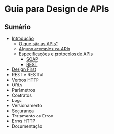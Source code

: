 # Guia para Design de APIs

## Sumário

- [Introdução](introduction.md)
  - [O que são as APIs?](introduction.md#o-que-são-as-apis)
  - [Alguns exemplos de APIs](introduction.md#alguns-exemplos-de-apis)
  - [Especificações e protocolos de APIs](introduction.md#especificações-e-protocolos-de-apis)
    - [SOAP](introduction.md#soap)
    - [REST](introduction.md#rest)
- [Design First](design-first.md)
- REST e RESTful
- Verbos HTTP
- URLs
- Parâmetros
- Contratos
- Logs
- Versionamento
- Segurança
- Tratamento de Erros
- Erros HTTP
- Documentação
